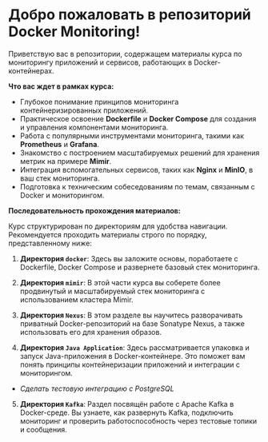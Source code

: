 # Добро пожаловать в репозиторий Docker Monitoring!

Приветствую вас в репозитории, содержащем материалы курса по мониторингу приложений и сервисов, работающих в Docker-контейнерах.

**Что вас ждет в рамках курса:**

* Глубокое понимание принципов мониторинга контейнеризированных приложений.
* Практическое освоение **Dockerfile** и **Docker Compose** для создания и управления компонентами мониторинга.
* Работа с популярными инструментами мониторинга, такими как **Prometheus** и **Grafana**.
* Знакомство с построением масштабируемых решений для хранения метрик на примере **Mimir**.
* Интеграция вспомогательных сервисов, таких как **Nginx** и **MinIO**, в ваш стек мониторинга.
* Подготовка к техническим собеседованиям по темам, связанным с Docker и мониторингом.

**Последовательность прохождения материалов:**

Курс структурирован по директориям для удобства навигации. Рекомендуется проходить материалы строго по порядку, представленному ниже:

1.  **Директория `docker`**: Здесь вы заложите основы, поработаете с Dockerfile, Docker Compose и развернете базовый стек мониторинга.

2.  **Директория `mimir`**: В этой части курса вы соберете более продвинутый и масштабируемый стек мониторинга с использованием кластера Mimir.
3.  **Директория `Nexus`**: В этом разделе вы научитесь разворачивать приватный Docker-репозиторий на базе Sonatype Nexus, а также использовать его для хранения образов.
4.  **Директория `Java Application`**: Здесь рассматривается упаковка и запуск Java-приложения в Docker-контейнере. Это поможет вам понять принципы контейнеризации приложений и интеграции с мониторингом.
  - _Сделать тестовую интеграцию с PostgreSQL_
5.  **Директория `Kafka`**: Раздел посвящён работе с Apache Kafka в Docker-среде. Вы узнаете, как развернуть Kafka, подключить мониторинг и проверить работоспособность через тестовые топики и сообщения.
